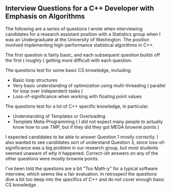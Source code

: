 ## Interview Questions for a C++ Developer with Emphasis on Algorithms

The following are a series of questions I wrote when interviewing candidates
 for a research assistant position with a Statistics group when I was an Undergraduate at the University of Washington.
 The position involved implementing high-performance statistical algorithms in C++.

The first question is fairly basic, and each subsequent question builds off the first ( roughly ) getting more difficult with each question.

The questions test for some basic CS knowledge, including:
* Basic loop structures
* Very basic understanding of optimization using multi-threading ( parallel for loop over independent tasks )
* Loss-of-significance when working with floating point values


The questions test for a lot of C++ specific knowledge, in particular:

* Understanding of Templates or Overloading
* Template Meta-Programming ( I did not expect many people to actually know how to use TMP, but if they did they got MEGA brownie points )

I expected candidates to be able to answer Question 1 mostly correctly. I also wanted to see candidates sort of understand Question 3, since loss-of-significance was a big problem in our research group, but most students seemed unaware of why it happened. Correct-ish answers on any of the other questions were mostly brownie points.

I've been told the questions are a bit "Too Math-y" for a typical software interview,
which seems like a fair evaluation. In retrospect the questions dive a bit too deep into the specifics of C++ and do not cover enough basic CS knowledge.
